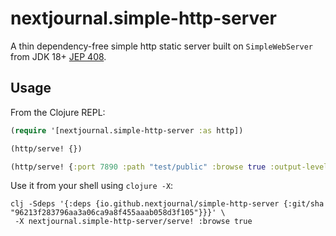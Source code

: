 # nextjournal.simple-http-server

A thin dependency-free simple http static server built on
`SimpleWebServer` from JDK 18+ [JEP 408](https://openjdk.org/jeps/408).

## Usage

From the Clojure REPL:

``` clojure
(require '[nextjournal.simple-http-server :as http])

(http/serve! {})

(http/serve! {:port 7890 :path "test/public" :browse true :output-level :verbose})
```

Use it from your shell using `clojure -X`:

``` shell
clj -Sdeps '{:deps {io.github.nextjournal/simple-http-server {:git/sha "96213f283796aa3a06ca9a8f455aaab058d3f105"}}}' \
 -X nextjournal.simple-http-server/serve! :browse true
```




